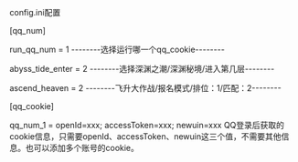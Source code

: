 config.ini配置

[qq_num]

run_qq_num = 1  --------选择运行哪一个qq_cookie--------

abyss_tide_enter = 2  --------选择深渊之潮/深渊秘境/进入第几层--------

ascend_heaven = 2  --------飞升大作战/报名模式/排位：1/匹配：2--------

[qq_cookie]

qq_num_1 = openId=xxx; accessToken=xxx; newuin=xxx  QQ登录后获取的cookie信息，只需要openId、accessToken、newuin这三个值，不需要其他信息。也可以添加多个账号的cookie。
